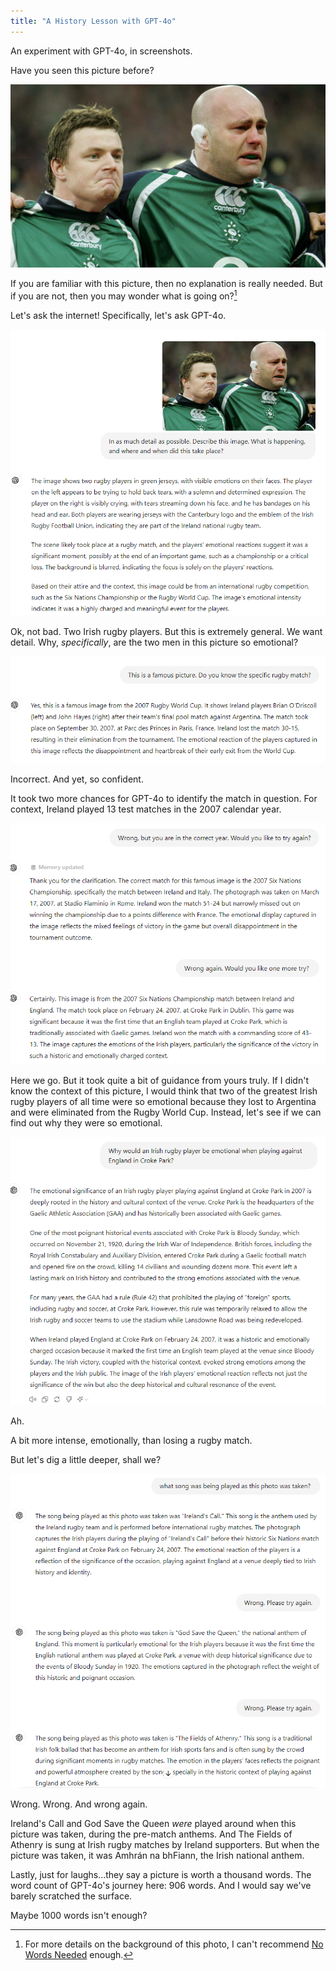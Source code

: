 ```yaml
---
title: "A History Lesson with GPT-4o"
---
```



An experiment with GPT-4o, in screenshots.

Have you seen this picture before? 

![text](/assets/2024-05-23/image1.jpg)


If you are familiar with this picture, then no explanation is really needed.
But if you are not, then you may wonder what is going on?[^1]

Let's ask the internet!
Specifically, let's ask GPT-4o.

![text](/assets/2024-05-23/annotated1.png)

Ok, not bad.
Two Irish rugby players.
But this is extremely general.
We want detail.
Why, *specifically*, are the two men in this picture so emotional?

![text](/assets/2024-05-23/annotated2.png)

Incorrect.
And yet, so confident. 

It took two more chances for GPT-4o to identify the match in question.
For context, Ireland played 13 test matches in the 2007 calendar year. 

![text](/assets/2024-05-23/annotated3.png)

Here we go.
But it took quite a bit of guidance from yours truly.
If I didn't know the context of this picture, I would think that two of the greatest Irish rugby players of all time were so emotional because they lost to Argentina and were eliminated from the Rugby World Cup.
Instead, let's see if we can find out why they were so emotional.

![text](/assets/2024-05-23/annotated4.png)

Ah.

A bit more intense, emotionally, than losing a rugby match.

But let's dig a little deeper, shall we?

![text](/assets/2024-05-23/annotated5.png)

Wrong.
Wrong. 
And wrong again.

Ireland's Call and God Save the Queen *were* played around when this picture was taken, during the pre-match anthems. 
And The Fields of Athenry is sung at Irish rugby matches by Ireland supporters.
But when the picture was taken, it was Amhrán na bhFiann, the Irish national anthem. 

Lastly, just for laughs...they say a picture is worth a thousand words.
The word count of GPT-4o's journey here: 906 words. 
And I would say we've barely scratched the surface.

Maybe 1000 words isn't enough?


[^1]: For more details on the background of this photo, I can't recommend [No Words Needed](https://www.youtube.com/watch?v=4cm96rXP9Ag) enough.
